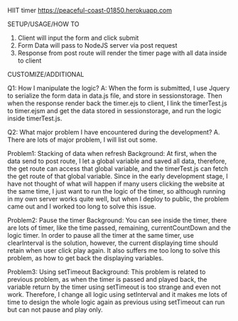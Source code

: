 HIIT timer 
https://peaceful-coast-01850.herokuapp.com

SETUP/USAGE/HOW TO

1. Client will input the form and click submit
2. Form Data will pass to NodeJS server via post request
3. Response from post route will render the timer page with all data inside to client

CUSTOMIZE/ADDITIONAL

Q1: How I manipulate the logic?
A: When the form is submitted, I use Jquery to serialize the form data in data.js file, and store in sessionstorage.
Then when the response render back the timer.ejs to client, I link the timerTest.js to timer.ejsm and get the data stored in sessionstorage, and run the logic inside timerTest.js.

Q2: What major problem I have encountered during the development?
A. There are lots of major problem, I will list out some.

Problem1: Stacking of data when refresh
Background: At first, when the data send to post route, I let a global variable and saved all data, therefore, the get route can access that global variable, and the timerTest.js can fetch the get route of that global variable.
Since in the early development stage, I have not thought of what will happen if many users clicking the website at the same time, I just want to run the logic of the timer, so although running in my own server works quite well, but when I deploy to public, the problem came out and I worked too long to solve this issue.

Problem2: Pause the timer
Background: You can see inside the timer, there are lots of timer, like the time passed, remaining, currentCountDown and the logic timer. In order to pause all the timer at the same timer, use clearInterval is the solution, however, the current displaying time should retain when user click play again. It also suffers me too long to solve this problem, as how to get back the displaying variables.

Problem3: Using setTimeout
Background: This problem is related to previous problem, as when the timer is passed and played back, the variable return by the timer using setTimeout is too strange and even not work. Therefore, I change all logic using setInterval and it makes me lots of time to design the whole logic again as previous using setTimeout can run but can not pause and play only.






